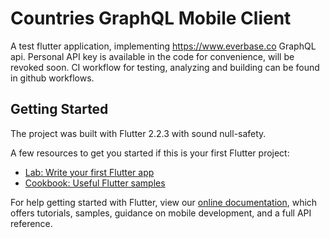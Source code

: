 # Countries GraphQL Mobile Client

A test flutter application, implementing https://www.everbase.co GraphQL api. Personal API key is available in the code for convenience, will be revoked soon.
CI workflow for testing, analyzing and building can be found in github workflows.

## Getting Started

The project was built with Flutter 2.2.3 with sound null-safety.

A few resources to get you started if this is your first Flutter project:

- [Lab: Write your first Flutter app](https://flutter.dev/docs/get-started/codelab)
- [Cookbook: Useful Flutter samples](https://flutter.dev/docs/cookbook)

For help getting started with Flutter, view our
[online documentation](https://flutter.dev/docs), which offers tutorials,
samples, guidance on mobile development, and a full API reference.
